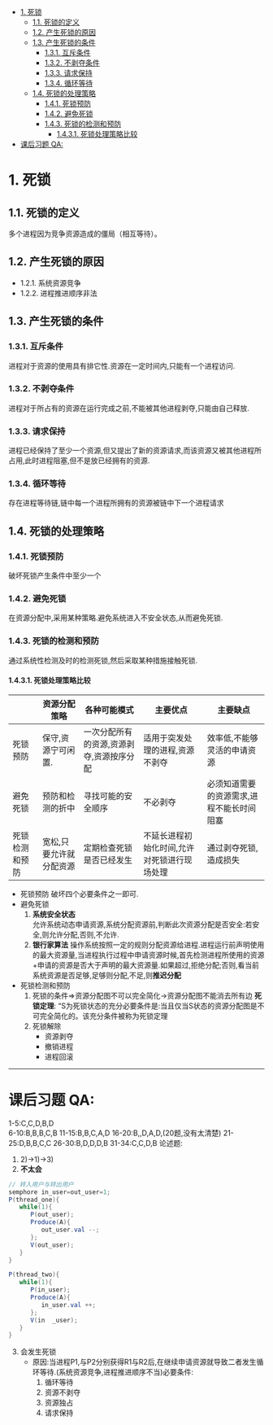 <!-- TOC -->

- [1. 死锁](#1-死锁)
    - [1.1. 死锁的定义](#11-死锁的定义)
    - [1.2. 产生死锁的原因](#12-产生死锁的原因)
    - [1.3. 产生死锁的条件](#13-产生死锁的条件)
        - [1.3.1. 互斥条件](#131-互斥条件)
        - [1.3.2. 不剥夺条件](#132-不剥夺条件)
        - [1.3.3. 请求保持](#133-请求保持)
        - [1.3.4. 循环等待](#134-循环等待)
    - [1.4. 死锁的处理策略](#14-死锁的处理策略)
        - [1.4.1. 死锁预防](#141-死锁预防)
        - [1.4.2. 避免死锁](#142-避免死锁)
        - [1.4.3. 死锁的检测和预防](#143-死锁的检测和预防)
            - [1.4.3.1. 死锁处理策略比较](#1431-死锁处理策略比较)
- [课后习题 QA:](#课后习题-qa)

<!-- /TOC -->
# 1. 死锁
## 1.1. 死锁的定义  
   多个进程因为竞争资源造成的僵局（相互等待）。
## 1.2. 产生死锁的原因
   - 1.2.1. 系统资源竞争   
   - 1.2.2. 进程推进顺序非法
## 1.3. 产生死锁的条件
### 1.3.1. 互斥条件  
进程对于资源的使用具有排它性.资源在一定时间内,只能有一个进程访问.
### 1.3.2. 不剥夺条件  
进程对于所占有的资源在运行完成之前,不能被其他进程剥夺,只能由自己释放.
### 1.3.3. 请求保持
进程已经保持了至少一个资源,但又提出了新的资源请求,而该资源又被其他进程所占用,此时进程阻塞,但不是放已经拥有的资源.
### 1.3.4. 循环等待
存在进程等待链,链中每一个进程所拥有的资源被链中下一个进程请求
## 1.4. 死锁的处理策略
### 1.4.1. 死锁预防
破坏死锁产生条件中至少一个
### 1.4.2. 避免死锁
在资源分配中,采用某种策略.避免系统进入不安全状态,从而避免死锁.
### 1.4.3. 死锁的检测和预防
通过系统性检测及时的检测死锁,然后采取某种措施接触死锁.
#### 1.4.3.1. 死锁处理策略比较
||资源分配策略|各种可能模式|主要优点|主要缺点|
|---|---|---|---|--
|死锁预防|保守,资源宁可闲置.|一次分配所有的资源,资源剥夺,资源按序分配|适用于突发处理的进程,资源不剥夺|效率低,不能够灵活的申请资源|
|避免死锁|预防和检测的折中|寻找可能的安全顺序|不必剥夺|必须知道需要的资源需求,进程不能长时间阻塞|
|死锁检测和预防|宽松,只要允许就分配资源|定期检查死锁是否已经发生|不延长进程初始化时间,允许对死锁进行现场处理|通过剥夺死锁,造成损失|
   - 死锁预防
   破坏四个必要条件之一即可.
   - 避免死锁
      1. **系统安全状态**  
      允许系统动态申请资源,系统分配资源前,判断此次资源分配是否安全:若安全,则允许分配,否则,不允许.
      2. **银行家算法**
      操作系统按照一定的规则分配资源给进程.进程运行前声明使用的最大资源量,当进程执行过程中申请资源时候,首先检测进程所使用的资源+申请的资源是否大于声明的最大资源量.如果超过,拒绝分配;否则,看当前系统资源是否足够,足够则分配,不足,则**推迟分配**
   - 死锁检测和预防
      1. 死锁的条件=>资源分配图不可以完全简化->资源分配图不能消去所有边
      **死锁定理**:
         “S为死锁状态的充分必要条件是:当且仅当S状态的资源分配图是不可完全简化的。该充分条件被称为死锁定理
      2. 死锁解除
         - 资源剥夺
         - 撤销进程
         - 进程回滚

---
# 课后习题 QA:
1-5:C,C,D,B,D  
6-10:B,B,B,C,B 
11-15:B,B,C,A,D
16-20:B,,D,A,D,(20题,没有太清楚)
21-25:D,B,B,C,C
26-30:B,D,D,D,B
31-34:C,C,D,B
论述题:  
1. 2)->1)->3)
2. **不太会**
```java
// 转入用户与转出用户
semphore in_user=out_user=1;
P(thread_one){
   while(1){
      P(out_user);
      Produce(A){
         out_user.val --;
      };
      V(out_user);
   }
}

P(thread_two){
   while(1){
      P(in_user);
      Produce(A){
         in_user.val ++;
      };
      V(in  _user);
   }
}
```
3. 会发生死锁
   - 原因:当进程P1,与P2分别获得R1与R2后,在继续申请资源就导致二者发生循环等待.(系统资源竞争,进程推进顺序不当)必要条件:
      1. 循环等待
      2. 资源不剥夺
      3. 资源独占
      4. 请求保持
   